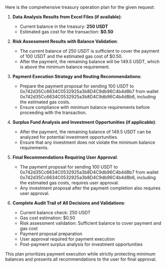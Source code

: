 Here is the comprehensive treasury operation plan for the given request:

1. **Data Analysis Results from Excel Files (if available)**:
   - Current balance in the treasury: **250 USDT**
   - Estimated gas cost for the transaction: **$0.50**

2. **Risk Assessment Results with Balance Validation**:
   - The current balance of 250 USDT is sufficient to cover the payment of 100 USDT and the estimated gas cost of $0.50.
   - After the payment, the remaining balance will be 149.5 USDT, which is above the minimum balance requirement.

3. **Payment Execution Strategy and Routing Recommendations**:
   - Prepare the payment proposal for sending 100 USDT to 0x742d35Cc6634C0532925a3b8D4C9db96C4b4d8b7 from wallet 0x742d35Cc6634C0532925a3b8D4C9db96C4b4d8b6, including the estimated gas costs.
   - Ensure compliance with minimum balance requirements before proceeding with the transaction.

4. **Surplus Fund Analysis and Investment Opportunities (if applicable)**:
   - After the payment, the remaining balance of 149.5 USDT can be analyzed for potential investment opportunities.
   - Ensure that any investment does not violate the minimum balance requirements.

5. **Final Recommendations Requiring User Approval**:
   - The payment proposal for sending 100 USDT to 0x742d35Cc6634C0532925a3b8D4C9db96C4b4d8b7 from wallet 0x742d35Cc6634C0532925a3b8D4C9db96C4b4d8b6, including the estimated gas costs, requires user approval.
   - Any investment proposal after the payment completion also requires user approval.

6. **Complete Audit Trail of All Decisions and Validations**:
   - Current balance check: 250 USDT
   - Gas cost estimation: $0.50
   - Risk assessment validation: Sufficient balance to cover payment and gas cost
   - Payment proposal preparation
   - User approval required for payment execution
   - Post-payment surplus analysis for investment opportunities

This plan prioritizes payment execution while strictly protecting minimum balances and presents all recommendations to the user for final approval.